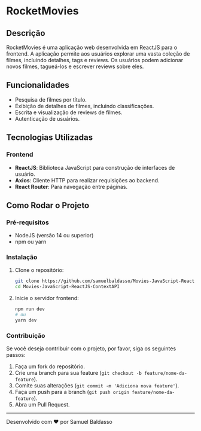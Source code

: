 # RocketMovies

## Descrição

RocketMovies é uma aplicação web desenvolvida em ReactJS para o frontend. A aplicação permite aos usuários explorar uma vasta coleção de filmes, incluindo detalhes, tags e reviews. Os usuários podem adicionar novos filmes, tagueá-los e escrever reviews sobre eles.

## Funcionalidades

- Pesquisa de filmes por título.
- Exibição de detalhes de filmes, incluindo classificações.
- Escrita e visualização de reviews de filmes.
- Autenticação de usuários.

## Tecnologias Utilizadas

### Frontend

- **ReactJS**: Biblioteca JavaScript para construção de interfaces de usuário.
- **Axios**: Cliente HTTP para realizar requisições ao backend.
- **React Router**: Para navegação entre páginas.

## Como Rodar o Projeto

### Pré-requisitos

- NodeJS (versão 14 ou superior)
- npm ou yarn

### Instalação

1. Clone o repositório:
    ```sh
    git clone https://github.com/samuelbaldasso/Movies-JavaScript-ReactJS-ContextAPI.git
    cd Movies-JavaScript-ReactJS-ContextAPI
    ```

2. Inicie o servidor frontend:
    ```sh
    npm run dev
    # ou
    yarn dev
    ```

### Contribuição

Se você deseja contribuir com o projeto, por favor, siga os seguintes passos:

1. Faça um fork do repositório.
2. Crie uma branch para sua feature (`git checkout -b feature/nome-da-feature`).
3. Comite suas alterações (`git commit -m 'Adiciona nova feature'`).
4. Faça um push para a branch (`git push origin feature/nome-da-feature`).
5. Abra um Pull Request.

---

Desenvolvido com ❤️ por Samuel Baldasso

